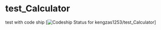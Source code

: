 # test_Calculator
test with code ship
[![Codeship Status for kengzas1253/test_Calculator](https://app.codeship.com/projects/dbb37ed0-e44e-0137-2852-0ac16517213a/status?branch=master)]
